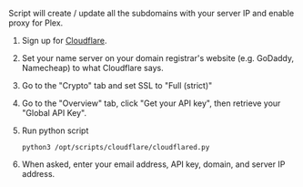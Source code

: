 Script will create / update all the subdomains with your server IP and enable proxy for Plex.

1. Sign up for [Cloudflare](https://www.cloudflare.com/).

1. Set your name server on your domain registrar's website (e.g. GoDaddy, Namecheap) to what Cloudflare says.

1. Go to the "Crypto" tab and set SSL to "Full (strict)"

1. Go to the "Overview" tab, click "Get your API key", then retrieve your "Global API Key".

1. Run python script

   ```
   python3 /opt/scripts/cloudflare/cloudflared.py
   ```

1. When asked, enter your email address, API key, domain, and server IP address.